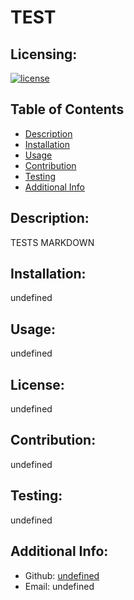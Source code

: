 # TEST


  ## Licensing:
  [![license](https://img.shields.io/badge/license-undefined-blue)](https://shields.io)

  ## Table of Contents 
  - [Description](#description)
  - [Installation](#installation)
  - [Usage](#usage)
  - [Contribution](#contribution)
  - [Testing](#testing)
  - [Additional Info](#additional-info)

  ## Description:
  TESTS MARKDOWN

  ## Installation:
  undefined

  ## Usage:
  undefined

  ## License:
  undefined

  ## Contribution:
  undefined

  ## Testing:
  undefined

  ## Additional Info:
  - Github: [undefined](https://github.com/undefined)
  - Email: undefined 